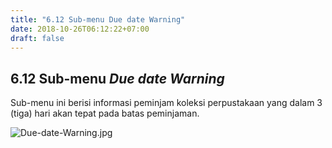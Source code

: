 ```yaml
---
title: "6.12 Sub-menu Due date Warning"
date: 2018-10-26T06:12:22+07:00
draft: false
---
```


## 6.12 Sub-menu _Due date Warning_

Sub-menu ini berisi informasi peminjam koleksi perpustakaan yang dalam 3 (tiga) hari akan tepat pada batas peminjaman.

![Due-date-Warning.jpg](/assets/Due-date-Warning.jpg)